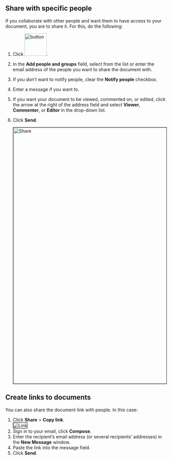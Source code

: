 ## Share with specific people
If you collaborate with other people and want them to have access to your document, you are to share it. 
For this, do the following:

1. Click <img src="/src/img/share_button.jpg" alt="button" width="70">. 

2. In the **Add people and groups** field, select from the list or enter the email address of the people you want to share the document with.

3. If you don’t want to notify people, clear the **Notify people** checkbox.

4. Enter a message if you want to. 

5. If you want your document to be viewed, commented on, or edited, click the arrow at the right of the address field and select **Viewer**, **Commenter**, or **Editor** in the drop-down list. 

6. Click **Send**.

    <img style="border:1px solid#000000" width="800" src="/src/img/share.jpg" alt="Share">

## Create links to documents
You can also share the document link with people. In this case:

<ol style="list-style:decimal">
<li>Click <b>Share</b> > <b>Copy link</b>.</li>

<img style="border:1px solid#000000" src="/src/img/link.jpg" alt="Link">

<li>Sign in to your email, click <b>Compose</b>.</li>

<li>Enter the recipient’s email address (or several recipients’ addresses) in the <b>New Message</b> window.</li>

<li>Paste the link into the message field.</li>

<li>Click <b>Send</b>.</li>
</ol>

